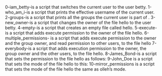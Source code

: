 0-iam_betty-is a script that switches the current user to the user betty.
1-who_am_i-is a script that prints the effective username of the current user.
2-groups-is a script that prints all the groups the current user is part of .
3-new_owner-is a script that changes the owner of the file hello to the user betty.
4-empty-is a script that creates an empty file called hello.
5-execute-is a script that adds execute permission to the owner of the file hello.
6-multiple_permissions- is a script that adds execute permission to the owner and the group owner, and read permission to other users, to the file hello
7-everybody-is a script that adds execution permission to the owner, the group owner and the other users, to the file hello.
8-James_Bond-is a script that sets the permission to the file hello as follows:
9-John_Doe is a script that sets the mode of the file hello to this:
10-mirror_permissions is a script that sets the mode of the file hello the same as olleh’s mode.
